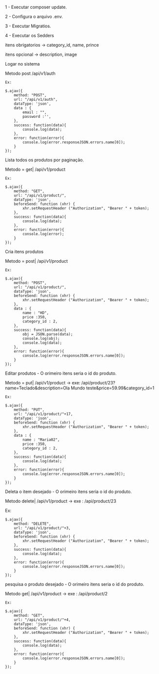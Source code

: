 1 - Executar composer update.

2 - Configura o arquivo .env.

3 - Executar Migratios.

4 - Executar os Sedders

itens obrigatorios	-> category_id, name, prince

itens opcional		-> description, image

Logar no sistema

Metodo post /api/v1/auth

    Ex:
    
    $.ajax({
        method: "POST",
        url: "/api/v1/auth",
        dataType: 'json',
        data : {
            email : "",
            password :'',            
        },
        success: function(data){
            console.log(data);                    
        },
        error: function(error){                    
            console.log(error.responseJSON.errors.name[0]);
        }
    });

Lista todos os produtos por paginação.

Metodo = get|	/api/v1/product

    Ex:
    
	$.ajax({
        method: "GET",
        url: "/api/v1/product/",
        dataType: 'json',
        beforeSend: function (xhr) {
            xhr.setRequestHeader ("Authorization", "Bearer " + token);
        },
        success: function(data){
            console.log(data);                    
        },
        error: function(error){                    
            console.log(error);
        }
    });

Cria itens produtos

Metodo = post|	/api/v1/product

    Ex:
    
	$.ajax({
        method: "POST",
        url: "/api/v1/product/",
        dataType: 'json',
        beforeSend: function (xhr) {
            xhr.setRequestHeader ("Authorization", "Bearer " + token);
        },
        data : {
            name : "HD",
            price :350,
            category_id : 2,
        },
        success: function(data){
            obj = JSON.parse(data);
            console.log(obj);
            console.log(data);                    
        },
        error: function(error){                    
            console.log(error.responseJSON.errors.name[0]);
        }
    });

Editar produtos - O orimeiro itens seria o id do produto.

Metodo = put|	/api/v1/product -> exe: /api/product/23?name=Teclado&description=Ola Mundo teste&price=59.99&category_id=1
    
    Ex:
    
	$.ajax({
        method: "PUT",
        url: "/api/v1/product/"+17,
        dataType: 'json',
        beforeSend: function (xhr) {
            xhr.setRequestHeader ("Authorization", "Bearer " + token);
        },
        data : {
            name : "Maria02",
            price :350,
            category_id : 2,
        },
        success: function(data){
            console.log(data);                    
        },
        error: function(error){                    
            console.log(error.responseJSON.errors.name[0]);
        }
    });

Deleta o item desejado - O orimeiro itens seria o id do produto.

Metodo delete|	/api/v1/product -> exe : /api/product/23 
   
   Ex:
    
 	$.ajax({
        method: "DELETE",
        url: "/api/v1/product/"+3,
        dataType: 'json',
        beforeSend: function (xhr) {
            xhr.setRequestHeader ("Authorization", "Bearer " + token);
        },
        success: function(data){
            console.log(data);                    
        },
        error: function(error){                    
            console.log(error.responseJSON.errors.name[0]);
        }
    });

pesquisa o produto desejado - O orimeiro itens seria o id do produto.

Metodo get|	/api/v1/product -> exe : /api/product/2 
    
    Ex:
    
	$.ajax({
        method: "GET",
        url: "/api/v1/product/"+4,
        dataType: 'json',
        beforeSend: function (xhr) {
            xhr.setRequestHeader ("Authorization", "Bearer " + token);
        },
        success: function(data){
            console.log(data);                    
        },
        error: function(error){                    
            console.log(error.responseJSON.errors.name[0]);
        }
    });	
    
